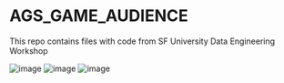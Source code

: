 # AGS_GAME_AUDIENCE
This repo contains files with code from SF University Data Engineering Workshop

![image](https://github.com/user-attachments/assets/5a276c78-a21f-4a04-9d77-4be2f8cc3f9d)
![image](https://github.com/user-attachments/assets/799593d0-c63d-4fb0-95a7-b3b055c4ea72)
![image](https://github.com/user-attachments/assets/684d817b-bdaa-4625-a314-36dda4b809b5)





